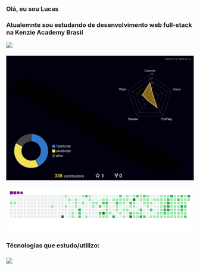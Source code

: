
<h3>Olá, eu sou Lucas <h3>
 
 <p>Atualemnte sou estudando de desenvolvimento web full-stack na Kenzie Academy Brasil<p>

[<img src="https://img.shields.io/badge/linkedin-%230077B5.svg?&style=for-the-badge&logo=linkedin&logoColor=white" />](https://www.linkedin.com/in/lucas-rodrigues-da-silva-168274201/)


![](./profile-3d-contrib/profile-night-rainbow.svg)

![snake gif](https://github.com/lucasrodrigues23/lucasrodrigues23/blob/output/github-contribution-grid-snake.gif)

 <h3>Técnologias que estudo/utilizo:<h3>
  <a href="https://skillicons.dev">
    <img src="https://skillicons.dev/icons?i=html,css,js,react,ts,git,figma,nodejs,postgres" />
  </a>
